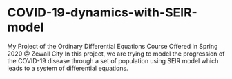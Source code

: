 # COVID-19-dynamics-with-SEIR-model
My Project of the Ordinary Differential Equations Course Offered in Spring 2020 @ Zewail City
In this project, we are trying to model the progression of the COVID-19 disease through a set of population using SEIR model which leads to a system of differential equations.
